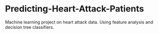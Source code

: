 # Predicting-Heart-Attack-Patients
Machine learning project on heart attack data. Using feature analysis and decision tree classifiers.
